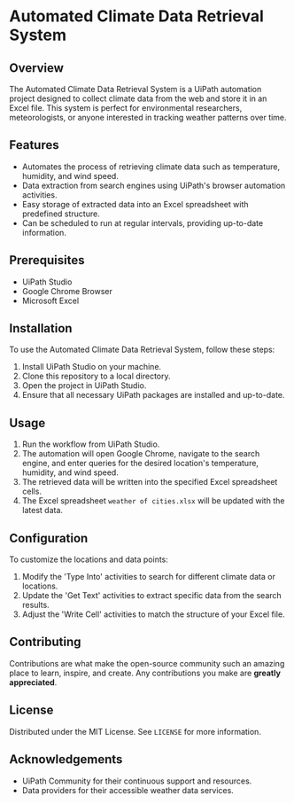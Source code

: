 # Automated Climate Data Retrieval System

## Overview
The Automated Climate Data Retrieval System is a UiPath automation project designed to collect climate data from the web and store it in an Excel file. This system is perfect for environmental researchers, meteorologists, or anyone interested in tracking weather patterns over time.

## Features
- Automates the process of retrieving climate data such as temperature, humidity, and wind speed.
- Data extraction from search engines using UiPath's browser automation activities.
- Easy storage of extracted data into an Excel spreadsheet with predefined structure.
- Can be scheduled to run at regular intervals, providing up-to-date information.

## Prerequisites
- UiPath Studio
- Google Chrome Browser
- Microsoft Excel

## Installation
To use the Automated Climate Data Retrieval System, follow these steps:
1. Install UiPath Studio on your machine.
2. Clone this repository to a local directory.
3. Open the project in UiPath Studio.
4. Ensure that all necessary UiPath packages are installed and up-to-date.

## Usage
1. Run the workflow from UiPath Studio.
2. The automation will open Google Chrome, navigate to the search engine, and enter queries for the desired location's temperature, humidity, and wind speed.
3. The retrieved data will be written into the specified Excel spreadsheet cells.
4. The Excel spreadsheet `weather of cities.xlsx` will be updated with the latest data.

## Configuration
To customize the locations and data points:
1. Modify the 'Type Into' activities to search for different climate data or locations.
2. Update the 'Get Text' activities to extract specific data from the search results.
3. Adjust the 'Write Cell' activities to match the structure of your Excel file.

## Contributing
Contributions are what make the open-source community such an amazing place to learn, inspire, and create. Any contributions you make are **greatly appreciated**.

## License
Distributed under the MIT License. See `LICENSE` for more information.

## Acknowledgements
- UiPath Community for their continuous support and resources.
- Data providers for their accessible weather data services.

